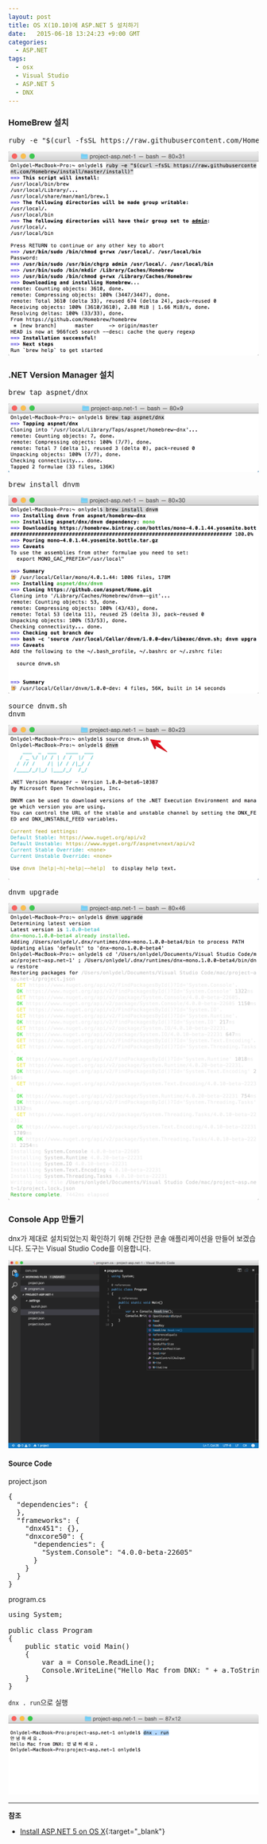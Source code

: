 ```yaml
---
layout: post
title: OS X(10.10)에 ASP.NET 5 설치하기
date:   2015-06-18 13:24:23 +9:00 GMT
categories: 
  - ASP.NET
tags: 
  - osx
  - Visual Studio
  - ASP.NET 5
  - DNX
---
```



### HomeBrew 설치

<pre class="prettyprint">
ruby -e "$(curl -fsSL https://raw.githubusercontent.com/Homebrew/install/master/install)"</pre>

![](/images/blog/20150618-dnx-install01.png)

### .NET Version Manager 설치

<pre class="prettyprint">
brew tap aspnet/dnx</pre>

![](/images/blog/20150618-dnx-install02.png)

<pre class="prettyprint">
brew install dnvm</pre>

![](/images/blog/20150618-dnx-install03.png)

<pre class="prettyprint">
source dnvm.sh
dnvm</pre>

![](/images/blog/20150618-dnx-install04.png)

<pre class="prettyprint">
dnvm upgrade</pre>

![](/images/blog/20150618-dnx-install05.png)

### Console App 만들기

dnx가 제대로 설치되었는지 확인하기 위해 간단한 콘솔 애플리케이션을 만들어 보겠습니다. 도구는 Visual Studio Code를 이용합니다.

![Visual Studio Code](/images/blog/20150618-vscode.png)

#### Source Code

project.json

<pre class="prettyprint">
{
  "dependencies": {
  },
  "frameworks": {
    "dnx451": {},
    "dnxcore50": {
      "dependencies": {
        "System.Console": "4.0.0-beta-22605"
      }
    }
  }
}</pre>

program.cs

<pre class="prettyprint">
using System;

public class Program
{
    public static void Main()
    {
        var a = Console.ReadLine();
        Console.WriteLine("Hello Mac from DNX: " + a.ToString());
    }
}</pre>


`dnx . run`으로 실행

![](/images/blog/20150618-dnxrun.png)



---
**참조**

* [Install ASP.NET 5 on OS X](http://docs.asp.net/en/latest/getting-started/installing-on-mac.html){:target="_blank"}